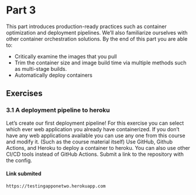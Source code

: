 # Part 3
This part introduces production-ready practices such as container optimization and deployment pipelines. We’ll also familiarize ourselves with other container orchestration solutions. By the end of this part you are able to:
- Critically examine the images that you pull
- Trim the container size and image build time via multiple methods such as multi-stage builds.
- Automatically deploy containers

## Exercises
### 3.1 A deployment pipeline to heroku
Let’s create our first deployment pipeline!
For this exercise you can select which ever web application you already have containerized.
If you don’t have any web applications available you can use any one from this course and modify it. (Such as the course material itself)
Use GitHub, Github Actions, and Heroku to deploy a container to heroku. You can also use other CI/CD tools instead of GitHub Actions.
Submit a link to the repository with the config.

#### Link submited
`https://testingapponetwo.herokuapp.com`
